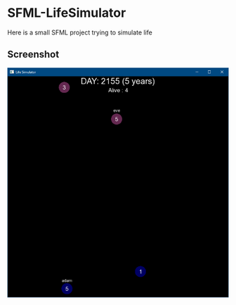 # SFML-LifeSimulator
Here is a small SFML project trying to simulate life

## Screenshot
![alt](screens/screenshot.PNG?raw=true "Screenshot")
